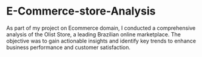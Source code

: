 # E-Commerce-store-Analysis
As part of my project on Ecommerce domain, I conducted a comprehensive analysis of the Olist Store, a leading Brazilian online marketplace. The objective was to gain actionable insights and identify key trends to enhance business performance and customer satisfaction.
